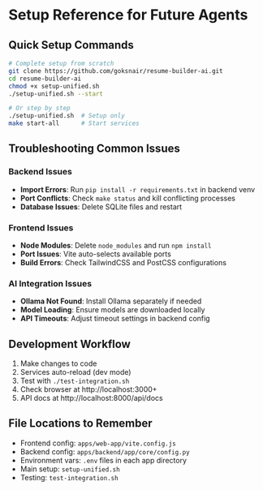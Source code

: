 # Setup Reference for Future Agents

## Quick Setup Commands
```bash
# Complete setup from scratch
git clone https://github.com/goksnair/resume-builder-ai.git
cd resume-builder-ai
chmod +x setup-unified.sh
./setup-unified.sh --start

# Or step by step
./setup-unified.sh  # Setup only
make start-all      # Start services
```

## Troubleshooting Common Issues

### Backend Issues
- **Import Errors**: Run `pip install -r requirements.txt` in backend venv
- **Port Conflicts**: Check `make status` and kill conflicting processes
- **Database Issues**: Delete SQLite files and restart

### Frontend Issues
- **Node Modules**: Delete `node_modules` and run `npm install`
- **Port Issues**: Vite auto-selects available ports
- **Build Errors**: Check TailwindCSS and PostCSS configurations

### AI Integration Issues
- **Ollama Not Found**: Install Ollama separately if needed
- **Model Loading**: Ensure models are downloaded locally
- **API Timeouts**: Adjust timeout settings in backend config

## Development Workflow
1. Make changes to code
2. Services auto-reload (dev mode)
3. Test with `./test-integration.sh`
4. Check browser at http://localhost:3000+
5. API docs at http://localhost:8000/api/docs

## File Locations to Remember
- Frontend config: `apps/web-app/vite.config.js`
- Backend config: `apps/backend/app/core/config.py`
- Environment vars: `.env` files in each app directory
- Main setup: `setup-unified.sh`
- Testing: `test-integration.sh`
